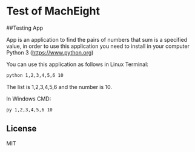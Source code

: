 # Test of MachEight

##Testing App

App is an application to find the pairs of numbers that sum is a specified value, in order to use this application you need to install in your computer Python 3 (https://www.python.org)

You can use this application as follows in Linux Terminal:

```sh
python 1,2,3,4,5,6 10
```
The list is 1,2,3,4,5,6 and the number is 10.

In Windows CMD:
```sh
py 1,2,3,4,5,6 10
```

## License
MIT
